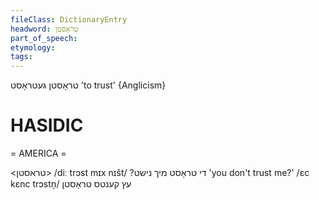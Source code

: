 ```yaml
---
fileClass: DictionaryEntry
headword: טראָסטן
part_of_speech: 
etymology: 
tags: 
---
```

טראָסטן
געטראָסט
'to trust'
{Anglicism}

HASIDIC
=======
= AMERICA = 

<טראסטן>
/diː trɔst mɪx nɪšt/ ?די טראָסט מיך נישט 'you don't trust me?'
/ɛc kɛnc trɔstn̩/ עץ קענטס טראָסטן